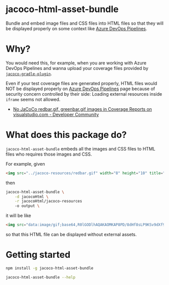 # jacoco-html-asset-bundle

Bundle and embed image files and CSS files into HTML files so that they will be displayed properly on some context like [Azure DevOps Pipelines](https://azure.microsoft.com/en-us/services/devops/pipelines/).

# Why?

You would need this, for example, when you are working with Azure DevOps Pipelines and wanna upload your coverage files provided by [`jacoco-gradle-plugin`](https://docs.gradle.org/current/userguide/jacoco_plugin.html).

Even if your test coverage files are generated properly, HTML files would NOT be displayed properly on [Azure DevOps Pipelines](https://azure.microsoft.com/en-us/services/devops/pipelines/) page because of security concern controlled by their side: Loading external resources inside `iframe` seems not allowed.

- [No JaCoCo redbar.gif, greenbar.gif images in Coverage Reports on visualstudio.com - Developer Community](https://developercommunity.visualstudio.com/content/problem/312040/no-jacoco-redbargif-greenbargif-images-in-coverage.html)

# What does this package do?

`jacoco-html-asset-bundle` embeds all the images and CSS files to HTML files who requires those images and CSS.

For example, given

```html
<img src="../jacoco-resources/redbar.gif" width="8" height="10" title="6" alt="6"/>
```

then

```bash
jacoco-html-asset-bundle \
    -d jacocoHtml \
    -r jacocoHtml/jacoco-resources
    -o output \
```

it will be like

```html
<img src="data:image/gif;base64,R0lGODlhAQAKAOMKAP8PD/8dHf8sLP9KSv9dXf99ff+MjP+goP+mpv+srACtAACtAACtAACtAACtAACtACH5BAEKAA8ALAAAAAABAAoAAAQIMIxyEjJEgAgAOw==" width="8" height="10" title="6" alt="6"/>
```

so that this HTML file can be displayed without external assets.

# Getting started

```bash
npm install -g jacoco-html-asset-bundle

jacoco-html-asset-bundle --help
```
